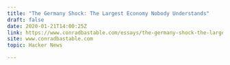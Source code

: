 ```yaml
---
title: "The Germany Shock: The Largest Economy Nobody Understands"
draft: false
date: 2020-01-21T14:00:25Z
link: https://www.conradbastable.com/essays/the-germany-shock-the-largest-economy-nobody-understands?utm_medium=RSS&utm_source=hune
site: www.conradbastable.com
topic: Hacker News  

---
```

